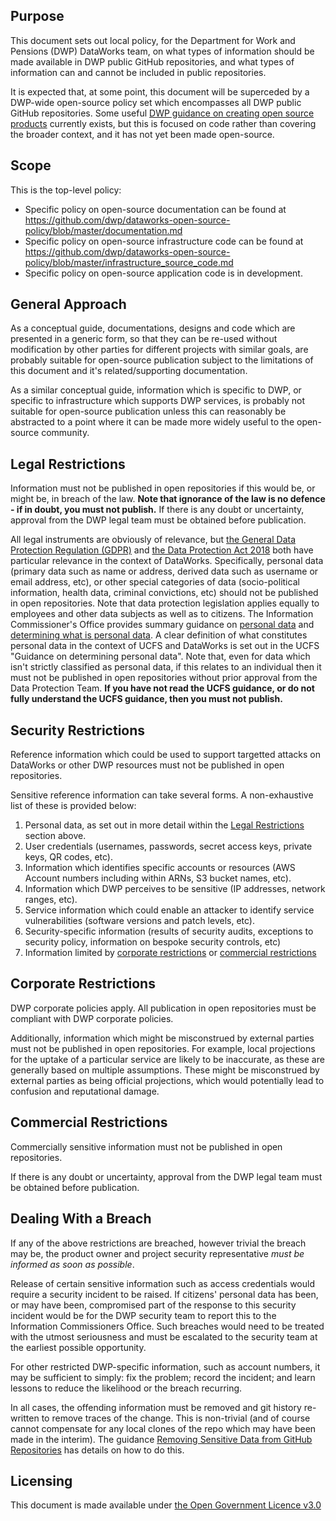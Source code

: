 ## Purpose

This document sets out local policy, for the Department for Work and Pensions (DWP) DataWorks team, on what types of information should be made available in DWP public GitHub repositories, and what types of information can and cannot be included in public repositories.

It is expected that, at some point, this document will be superceded by a DWP-wide open-source policy set which encompasses all DWP public GitHub repositories. Some useful [DWP guidance on creating open source products](https://confluence.service.dwpcloud.uk/pages/viewpage.action?title=Guidance+on+creating+open+source+products&spaceKey=EN) currently exists, but this is focused on code rather than covering the broader context, and it has not yet been made open-source.

## Scope

This is the top-level policy:
* Specific policy on open-source documentation can be found at https://github.com/dwp/dataworks-open-source-policy/blob/master/documentation.md
* Specific policy on open-source infrastructure code can be found at https://github.com/dwp/dataworks-open-source-policy/blob/master/infrastructure_source_code.md
* Specific policy on open-source application code is in development.


## General Approach

As a conceptual guide, documentations, designs and code which are presented in a generic form, so that they can be re-used without modification by other parties for different projects with similar goals, are probably suitable for open-source publication subject to the limitations of this document and it's related/supporting documentation.

As a similar conceptual guide, information which is specific to DWP, or specific to infrastructure which supports DWP services, is probably not suitable for open-source publication unless this can reasonably be abstracted to a point where it can be made more widely useful to the open-source community.


## Legal Restrictions

Information must not be published in open repositories if this would be, or might be, in breach of the law. __Note that ignorance of the law is no defence - if in doubt, you must not publish.__ If there is any doubt or uncertainty, approval from the DWP legal team must be obtained before publication.

All legal instruments are obviously of relevance, but [the General Data Protection Regulation (GDPR)](https://eur-lex.europa.eu/legal-content/EN/TXT/PDF/?uri=CELEX:32016R0679&from=EN) and [the Data Protection Act 2018](http://www.legislation.gov.uk/ukpga/2018/12/contents/enacted) both have particular relevance in the context of DataWorks. Specifically, personal data (primary data such as name or address, derived data such as username or email address, etc), or other special categories of data (socio-political information, health data, criminal convictions, etc) should not be published in open repositories. Note that data protection legislation applies equally to employees and other data subjects as well as to citizens. The Information Commissioner's Office provides summary guidance on [personal data](https://ico.org.uk/for-organisations/guide-to-data-protection/guide-to-the-general-data-protection-regulation-gdpr/key-definitions/what-is-personal-data/) and [determining what is personal data](https://ico.org.uk/for-organisations/guide-to-data-protection/guide-to-the-general-data-protection-regulation-gdpr/what-is-personal-data/). A clear definition of what constitutes personal data in the context of UCFS and DataWorks is set out in the UCFS "Guidance on determining personal data". Note that, even for data which isn't strictly classified as personal data, if this relates to an individual then it must not be published in open repositories without prior approval from the Data Protection Team. __If you have not read the UCFS guidance, or do not fully understand the UCFS guidance, then you must not publish.__


## Security Restrictions

Reference information which could be used to support targetted attacks on DataWorks or other DWP resources must not be published in open repositories.

Sensitive reference information can take several forms. A non-exhaustive list of these is provided below:

1. Personal data, as set out in more detail within the [Legal Restrictions](#legal-restrictions) section above.
1. User credentials (usernames, passwords, secret access keys, private keys, QR codes, etc).
1. Information which identifies specific accounts or resources (AWS Account numbers including within ARNs, S3 bucket names, etc).
1. Information which DWP perceives to be sensitive (IP addresses, network ranges, etc).
1. Service information which could enable an attacker to identify service vulnerabilities (software versions and patch levels, etc).
1. Security-specific information (results of security audits, exceptions to security policy, information on bespoke security controls, etc)
1. Information limited by [corporate restrictions](#corporate-restrictions) or [commercial restrictions](#commercial-restrictions)


## Corporate Restrictions

DWP corporate policies apply. All publication in open repositories must be compliant with DWP corporate policies.

Additionally, information which might be misconstrued by external parties must not be published in open repositories. For example, local projections for the uptake of a particular service are likely to be inaccurate, as these are generally based on multiple assumptions. These might be misconstrued by external parties as being official projections, which would potentially lead to confusion and reputational damage.


## Commercial Restrictions

Commercially sensitive information must not be published in open repositories.

If there is any doubt or uncertainty, approval from the DWP legal team must be obtained before publication.


## Dealing With a Breach

If any of the above restrictions are breached, however trivial the breach may be, the product owner and project security representative _must be informed as soon as possible_.

Release of certain sensitive information such as access credentials would require a security incident to be raised. If citizens' personal data has been, or may have been, compromised part of the response to this security incident would be for the DWP security team to report this to the Information Commissioners Office. Such breaches would need to be treated with the utmost seriousness and must be escalated to the security team at the earliest possible opportunity.

For other restricted DWP-specific information, such as account numbers, it may be sufficient to simply: fix the problem; record the incident; and learn lessons to reduce the likelihood or the breach recurring.

In all cases, the offending information must be removed and git history re-written to remove traces of the change. This is non-trivial (and of course cannot compensate for any local clones of the repo which may have been made in the interim). The guidance [Removing Sensitive Data from GitHub Repositories](https://github.com/dwp/dataworks-open-source-policy/blob/master/removing_sensitive_data_from_github_repositories.md) has details on how to do this.


## Licensing
This document is made available under [the Open Government Licence v3.0](https://www.nationalarchives.gov.uk/doc/open-government-licence/version/3/)
